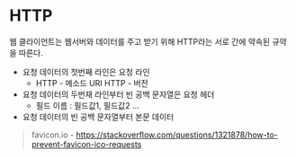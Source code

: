 # HTTP 

 웹 클라이언트는 웹서버와 데이터를 주고 받기 위해 HTTP라는 서로 간에 약속된 규약을 따른다. 
 
 - 요청 데이터의 첫번째 라인은 요청 라인
   - HTTP - 메소드 URI HTTP - 버전 
 - 요청 데이터의 두번재 라인부터 빈 공백 문자열은 요청 헤더 
   - 필드 이름 : 필드값1, 필드값2 ... 
 - 요청 데이터의 빈 공백 문자열부터 본문 데이터 



> favicon.io - https://stackoverflow.com/questions/1321878/how-to-prevent-favicon-ico-requests
